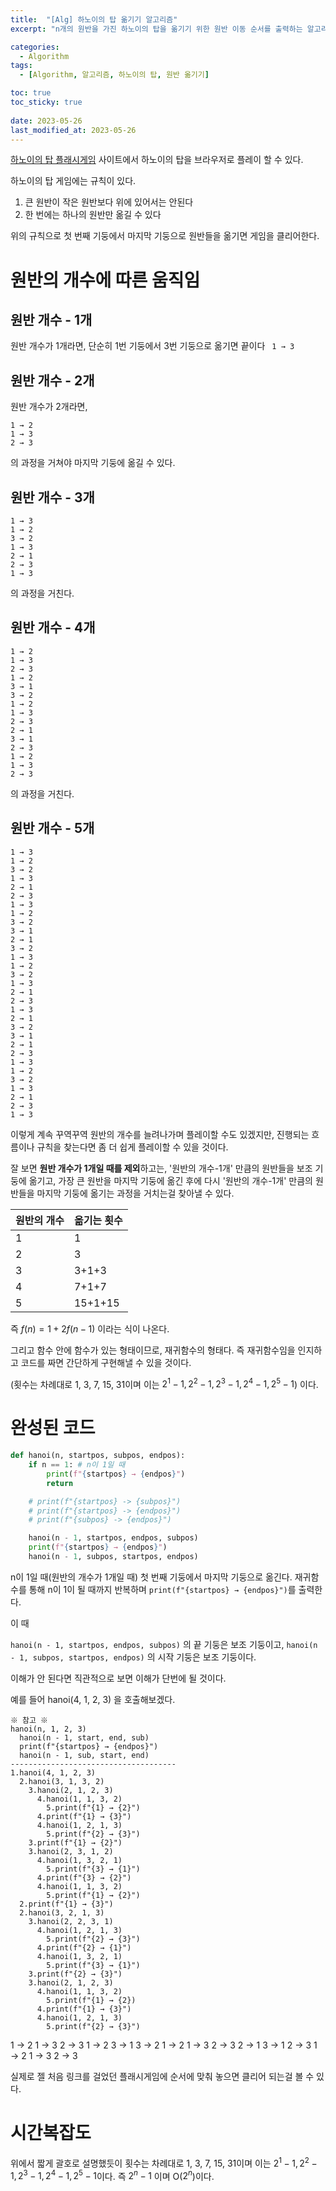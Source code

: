 ```yaml
---
title:  "[Alg] 하노이의 탑 옮기기 알고리즘"
excerpt: "n개의 원반을 가진 하노이의 탑을 옮기기 위한 원반 이동 순서를 출력하는 알고리즘"

categories:
  - Algorithm
tags:
  - [Algorithm, 알고리즘, 하노이의 탑, 원반 옮기기]

toc: true
toc_sticky: true
 
date: 2023-05-26
last_modified_at: 2023-05-26
---
```


[하노이의 탑 플래시게임](https://vidkidz.tistory.com/649) 사이트에서 하노이의 탑을 브라우저로 플레이 할 수 있다.

하노이의 탑 게임에는 규칙이 있다.

1. 큰 원반이 작은 원반보다 위에 있어서는 안된다
2. 한 번에는 하나의 원반만 옮길 수 있다

위의 규칙으로 첫 번째 기둥에서 마지막 기둥으로 원반들을 옮기면 게임을 클리어한다.

# 원반의 개수에 따른 움직임

## 원반 개수 - 1개

원반 개수가 1개라면, 단순히 1번 기둥에서 3번 기둥으로 옮기면 끝이다
`` 1 → 3``

## 원반 개수 - 2개

원반 개수가 2개라면,
```
1 → 2
1 → 3
2 → 3
```
의 과정을 거쳐야 마지막 기둥에 옮길 수 있다.

## 원반 개수 - 3개

```
1 → 3
1 → 2
3 → 2
1 → 3
2 → 1
2 → 3
1 → 3
```
의 과정을 거친다. 

## 원반 개수 - 4개

```
1 → 2
1 → 3
2 → 3
1 → 2
3 → 1
3 → 2
1 → 2
1 → 3
2 → 3
2 → 1
3 → 1
2 → 3
1 → 2
1 → 3
2 → 3
```
의 과정을 거친다.

## 원반 개수 - 5개

```
1 → 3
1 → 2
3 → 2
1 → 3
2 → 1
2 → 3
1 → 3
1 → 2
3 → 2
3 → 1
2 → 1
3 → 2
1 → 3
1 → 2
3 → 2
1 → 3
2 → 1
2 → 3
1 → 3
2 → 1
3 → 2
3 → 1
2 → 1
2 → 3
1 → 3
1 → 2
3 → 2
1 → 3
2 → 1
2 → 3
1 → 3
```

이렇게 계속 꾸역꾸역 원반의 개수를 늘려나가며 플레이할 수도 있겠지만, 진행되는 흐름이나 규칙을 찾는다면 좀 더 쉽게 플레이할 수 있을 것이다.

잘 보면 **원반 개수가 1개일 때를 제외**하고는, '원반의 개수-1개' 만큼의 원반들을 보조 기둥에 옮기고, 가장 큰 원반을 마지막 기둥에 옮긴 후에 다시 '원반의 개수-1개' 만큼의 원반들을 마지막 기둥에 옮기는 과정을 거치는걸 찾아낼 수 있다.

|원반의 개수|옮기는 횟수|
|--|--|
|1|1|
|2|3|
|3|3+1+3|
|4|7+1+7|
|5|15+1+15|

즉 $f(n) = 1 + 2f(n-1)$ 이라는 식이 나온다.

그리고 함수 안에 함수가 있는 형태이므로, 재귀함수의 형태다. 즉 재귀함수임을 인지하고 코드를 짜면 간단하게 구현해낼 수 있을 것이다.

(횟수는 차례대로 1, 3, 7, 15, 31이며 이는 $2^1-1, 2^2-1, 2^3-1, 2^4-1, 2^5-1$) 이다.

# 완성된 코드

```python
def hanoi(n, startpos, subpos, endpos):
    if n == 1: # n이 1일 때
        print(f"{startpos} → {endpos}")
        return

    # print(f"{startpos} -> {subpos}")
    # print(f"{startpos} -> {endpos}")
    # print(f"{subpos} -> {endpos}")

    hanoi(n - 1, startpos, endpos, subpos)
    print(f"{startpos} → {endpos}")
    hanoi(n - 1, subpos, startpos, endpos)
```

n이 1일 때(원반의 개수가 1개일 때) 첫 번째 기둥에서 마지막 기둥으로 옮긴다.
재귀함수를 통해 n이 1이 될 때까지 반복하며 ``print(f"{startpos} → {endpos}")``를 출력한다.

이 때

``hanoi(n - 1, startpos, endpos, subpos)`` 의 끝 기둥은 보조 기둥이고,
``hanoi(n - 1, subpos, startpos, endpos)`` 의 시작 기둥은 보조 기둥이다.

이해가 안 된다면 직관적으로 보면 이해가 단번에 될 것이다.

예를 들어 hanoi(4, 1, 2, 3) 을 호출해보겠다.

```
※ 참고 ※
hanoi(n, 1, 2, 3)
  hanoi(n - 1, start, end, sub)
  print(f"{startpos} → {endpos}")
  hanoi(n - 1, sub, start, end)
-------------------------------------
1.hanoi(4, 1, 2, 3)
  2.hanoi(3, 1, 3, 2)
    3.hanoi(2, 1, 2, 3)
      4.hanoi(1, 1, 3, 2)
        5.print(f"{1} → {2}")
      4.print(f"{1} → {3}")
      4.hanoi(1, 2, 1, 3)
        5.print(f"{2} → {3}")
    3.print(f"{1} → {2}")
    3.hanoi(2, 3, 1, 2)
      4.hanoi(1, 3, 2, 1)
        5.print(f"{3} → {1}")
      4.print(f"{3} → {2}")
      4.hanoi(1, 1, 3, 2)
        5.print(f"{1} → {2}")
  2.print(f"{1} → {3}")
  2.hanoi(3, 2, 1, 3)
    3.hanoi(2, 2, 3, 1)
      4.hanoi(1, 2, 1, 3)
        5.print(f"{2} → {3}")
      4.print(f"{2} → {1}")
      4.hanoi(1, 3, 2, 1)
        5.print(f"{3} → {1}")
    3.print(f"{2} → {3}")
    3.hanoi(2, 1, 2, 3)
      4.hanoi(1, 1, 3, 2)
        5.print(f"{1} → {2})
      4.print(f"{1} → {3}")
      4.hanoi(1, 2, 1, 3)
        5.print(f"{2} → {3}")
```
1 → 2
1 → 3
2 → 3
1 → 2
3 → 1
3 → 2
1 → 2
1 → 3
2 → 3
2 → 1
3 → 1
2 → 3
1 → 2
1 → 3
2 → 3

실제로 젤 처음 링크를 걸었던 플래시게임에 순서에 맞춰 놓으면 클리어 되는걸 볼 수 있다.

# 시간복잡도
위에서 짧게 괄호로 설명했듯이 횟수는 차례대로 1, 3, 7, 15, 31이며 이는 $2^1-1, 2^2-1, 2^3-1, 2^4-1, 2^5-1$이다. 즉 $2^n-1$ 이며 O($2^n$)이다. 